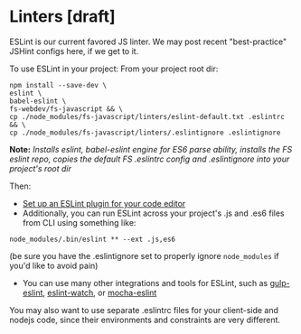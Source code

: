 # Linters [draft]

ESLint is our current favored JS linter. We may post recent "best-practice" JSHint configs here, if we get to it.

To use ESLint in your project:
From your project root dir:
```
npm install --save-dev \
eslint \
babel-eslint \
fs-webdev/fs-javascript && \
cp ./node_modules/fs-javascript/linters/eslint-default.txt .eslintrc && \
cp ./node_modules/fs-javascript/linters/.eslintignore .eslintignore

```
**Note:** *Installs eslint, babel-eslint engine for ES6 parse ability, installs the FS eslint repo, copies the default FS .eslintrc config and .eslintignore into your project's root dir*

Then:
- [Set up an ESLint plugin for your code editor](http://eslint.org/docs/user-guide/integrations#editors)
- Additionally, you can run ESLint across your project's .js and .es6 files from CLI using something like:
```
node_modules/.bin/eslint ** --ext .js,es6
```
(be sure you have the .eslintignore set to properly ignore `node_modules` if you'd like to avoid pain)
- You can use many other integrations and tools for ESLint, such as [gulp-eslint](https://www.npmjs.com/package/gulp-eslint),  [eslint-watch](https://www.npmjs.com/package/eslint-watch), or
[mocha-eslint](https://www.npmjs.com/package/mocha-eslint)

You may also want to use separate .eslintrc files for your client-side and nodejs code, since their environments and constraints are very different.
